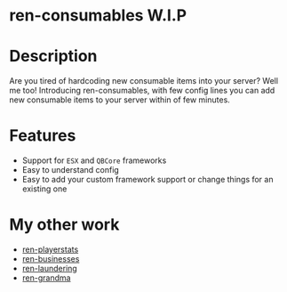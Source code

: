 # ren-consumables   W.I.P

# Description 
Are you tired of hardcoding new consumable items into your server? Well me too! Introducing ren-consumables, with few config lines you can add new consumable items to your server within of few minutes.

# Features
- Support for  ```ESX``` and ```QBCore``` frameworks
- Easy to understand config
- Easy to add your custom framework support or change things for an existing one

# My other work
- [ren-playerstats](https://github.com/Rencikas/ren-playerstats)
- [ren-businesses](https://github.com/Rencikas/ren-businesses)
- [ren-laundering](https://github.com/Rencikas/ren-laundering)
- [ren-grandma](https://github.com/Rencikas/ren-grandma)
